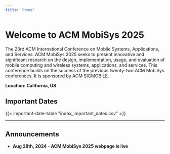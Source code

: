```yaml
---
title: "Home"
---
```

# Welcome to ACM MobiSys 2025

The 23rd ACM International Conference on Mobile Systems, Applications, and Services. ACM MobiSys 2025 seeks to present innovative and significant research on the design, implementation, usage, and evaluation of mobile computing and wireless systems, applications, and services. This conference builds on the success of the previous twenty-two ACM MobiSys conferences. It is sponsored by ACM SIGMOBILE.
    
**Location: California, US**

## Important Dates

<!-- Modify the assets/index_important_dates.csv to modify the date -->
{{< important-date-table "index_important_dates.csv" >}}

<!-- | **Demo and Poster Deadline**   | May 11th, 2022, 20:00 EDT |
| **PhD Forum Deadline**         | June 10th, 2024 AoE       |
| **IoT Day**                    | June 27th                 |
| **Poster and Demo Sessions**   | June 28th                 |
| **Main Conference**            | June 5th to June 7th      |
| **Workshops**                  | July 1st                  | -->

---

## Announcements

- **Aug 28th, 2024 - ACM MobiSys 2025 webpage is live**
